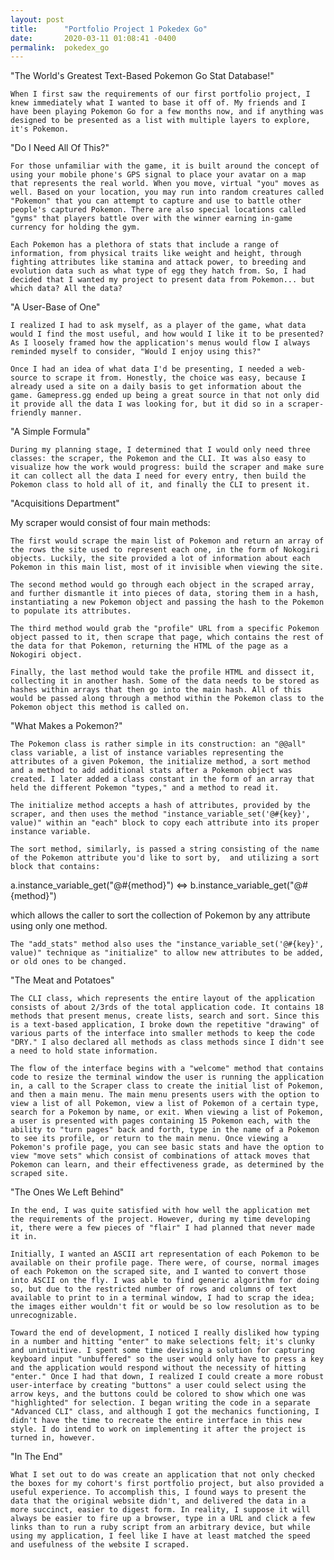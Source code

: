 ```yaml
---
layout: post
title:      "Portfolio Project 1 Pokedex Go"
date:       2020-03-11 01:08:41 -0400
permalink:  pokedex_go
---
```


"The World's Greatest Text-Based Pokemon Go Stat Database!"

    When I first saw the requirements of our first portfolio project, I knew immediately what I wanted to base it off of. My friends and I have been playing Pokemon Go for a few months now, and if anything was designed to be presented as a list with multiple layers to explore, it's Pokemon.


"Do I Need All Of This?"

    For those unfamiliar with the game, it is built around the concept of using your mobile phone's GPS signal to place your avatar on a map that represents the real world. When you move, virtual "you" moves as well. Based on your location, you may run into random creatures called "Pokemon" that you can attempt to capture and use to battle other people's captured Pokemon. There are also special locations called "gyms" that players battle over with the winner earning in-game currency for holding the gym.

    Each Pokemon has a plethora of stats that include a range of information, from physical traits like weight and height, through fighting attributes like stamina and attack power, to breeding and evolution data such as what type of egg they hatch from. So, I had decided that I wanted my project to present data from Pokemon... but which data? All the data?


"A User-Base of One"

    I realized I had to ask myself, as a player of the game, what data would I find the most useful, and how would I like it to be presented? As I loosely framed how the application's menus would flow I always reminded myself to consider, "Would I enjoy using this?" 

    Once I had an idea of what data I'd be presenting, I needed a web-source to scrape it from. Honestly, the choice was easy, because I already used a site on a daily basis to get information about the game. Gamepress.gg ended up being a great source in that not only did it provide all the data I was looking for, but it did so in a scraper-friendly manner.


"A Simple Formula"

    During my planning stage, I determined that I would only need three classes: the scraper, the Pokemon and the CLI. It was also easy to visualize how the work would progress: build the scraper and make sure it can collect all the data I need for every entry, then build the Pokemon class to hold all of it, and finally the CLI to present it. 


"Acquisitions Department"

My scraper would consist of four main methods: 

    The first would scrape the main list of Pokemon and return an array of the rows the site used to represent each one, in the form of Nokogiri objects. Luckily, the site provided a lot of information about each Pokemon in this main list, most of it invisible when viewing the site. 

    The second method would go through each object in the scraped array, and further dismantle it into pieces of data, storing them in a hash, instantiating a new Pokemon object and passing the hash to the Pokemon to populate its attributes. 

    The third method would grab the "profile" URL from a specific Pokemon object passed to it, then scrape that page, which contains the rest of the data for that Pokemon, returning the HTML of the page as a Nokogiri object.

    Finally, the last method would take the profile HTML and dissect it, collecting it in another hash. Some of the data needs to be stored as hashes within arrays that then go into the main hash. All of this would be passed along through a method within the Pokemon class to the Pokemon object this method is called on.


"What Makes a Pokemon?" 

    The Pokemon class is rather simple in its construction: an "@@all" class variable, a list of instance variables representing the attributes of a given Pokemon, the initialize method, a sort method and a method to add additional stats after a Pokemon object was created. I later added a class constant in the form of an array that held the different Pokemon "types," and a method to read it.

    The initialize method accepts a hash of attributes, provided by the scraper, and then uses the method "instance_variable_set('@#{key}', value)" within an "each" block to copy each attribute into its proper instance variable. 

    The sort method, similarly, is passed a string consisting of the name of the Pokemon attribute you'd like to sort by,  and utilizing a sort block that contains: 

a.instance_variable_get("@#{method}") <=> b.instance_variable_get("@#{method}")

which allows the caller to sort the collection of Pokemon by any attribute using only one method.

    The "add_stats" method also uses the "instance_variable_set('@#{key}', value)" technique as "initialize" to allow new attributes to be added, or old ones to be changed.


"The Meat and Potatoes"

    The CLI class, which represents the entire layout of the application consists of about 2/3rds of the total application code. It contains 18 methods that present menus, create lists, search and sort. Since this is a text-based application, I broke down the repetitive "drawing" of various parts of the interface into smaller methods to keep the code "DRY." I also declared all methods as class methods since I didn't see a need to hold state information.

    The flow of the interface begins with a "welcome" method that contains code to resize the terminal window the user is running the application in, a call to the Scraper class to create the initial list of Pokemon, and then a main menu. The main menu presents users with the option to view a list of all Pokemon, view a list of Pokemon of a certain type, search for a Pokemon by name, or exit. When viewing a list of Pokemon, a user is presented with pages containing 15 Pokemon each, with the ability to "turn pages" back and forth, type in the name of a Pokemon to see its profile, or return to the main menu. Once viewing a Pokemon's profile page, you can see basic stats and have the option to view "move sets" which consist of combinations of attack moves that Pokemon can learn, and their effectiveness grade, as determined by the scraped site.


"The Ones We Left Behind"

    In the end, I was quite satisfied with how well the application met the requirements of the project. However, during my time developing it, there were a few pieces of "flair" I had planned that never made it in. 

    Initially, I wanted an ASCII art representation of each Pokemon to be available on their profile page. There were, of course, normal images of each Pokemon on the scraped site, and I wanted to convert those into ASCII on the fly. I was able to find generic algorithm for doing so, but due to the restricted number of rows and columns of text available to print to in a terminal window, I had to scrap the idea; the images either wouldn't fit or would be so low resolution as to be unrecognizable. 

    Toward the end of development, I noticed I really disliked how typing in a number and hitting "enter" to make selections felt; it's clunky and unintuitive. I spent some time devising a solution for capturing keyboard input "unbuffered" so the user would only have to press a key and the application would respond without the necessity of hitting "enter." Once I had that down, I realized I could create a more robust user-interface by creating "buttons" a user could select using the arrow keys, and the buttons could be colored to show which one was "highlighted" for selection. I began writing the code in a separate "Advanced CLI" class, and although I got the mechanics functioning, I didn't have the time to recreate the entire interface in this new style. I do intend to work on implementing it after the project is turned in, however.


"In The End"

    What I set out to do was create an application that not only checked the boxes for my cohort's first portfolio project, but also provided a useful experience. To accomplish this, I found ways to present the data that the original website didn't, and delivered the data in a more succinct, easier to digest form. In reality, I suppose it will always be easier to fire up a browser, type in a URL and click a few links than to run a ruby script from an arbitrary device, but while using my application, I feel like I have at least matched the speed and usefulness of the website I scraped. 



